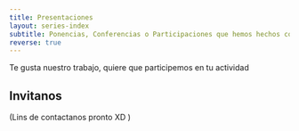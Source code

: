 ```yaml
---
title: Presentaciones
layout: series-index
subtitle: Ponencias, Conferencias o Participaciones que hemos hechos con otras comunidades :)
reverse: true
---
```


Te gusta nuestro trabajo, quiere que participemos en tu actividad

## Invitanos

(Lins de contactanos pronto XD )
